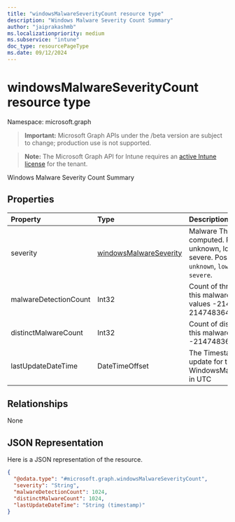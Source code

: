 ```yaml
---
title: "windowsMalwareSeverityCount resource type"
description: "Windows Malware Severity Count Summary"
author: "jaiprakashmb"
ms.localizationpriority: medium
ms.subservice: "intune"
doc_type: resourcePageType
ms.date: 09/12/2024
---
```


# windowsMalwareSeverityCount resource type

Namespace: microsoft.graph

> **Important:** Microsoft Graph APIs under the /beta version are subject to change; production use is not supported.

> **Note:** The Microsoft Graph API for Intune requires an [active Intune license](https://go.microsoft.com/fwlink/?linkid=839381) for the tenant.

Windows Malware Severity Count Summary

## Properties
|Property|Type|Description|
|:---|:---|:---|
|severity|[windowsMalwareSeverity](../resources/intune-devices-windowsmalwareseverity.md)|Malware Threat Severity. computed. Possible values are: unknown, low, moderate, high, severe. Possible values are: `unknown`, `low`, `moderate`, `high`, `severe`.|
|malwareDetectionCount|Int32|Count of threats detections for this malware severity. Valid values -2147483648 to 2147483647|
|distinctMalwareCount|Int32|Count of distinct malwares for this malware State. Valid values -2147483648 to 2147483647|
|lastUpdateDateTime|DateTimeOffset|The Timestamp of the last update for the WindowsMalwareSeverityCount in UTC|

## Relationships
None

## JSON Representation
Here is a JSON representation of the resource.
<!-- {
  "blockType": "resource",
  "@odata.type": "microsoft.graph.windowsMalwareSeverityCount"
}
-->
``` json
{
  "@odata.type": "#microsoft.graph.windowsMalwareSeverityCount",
  "severity": "String",
  "malwareDetectionCount": 1024,
  "distinctMalwareCount": 1024,
  "lastUpdateDateTime": "String (timestamp)"
}
```
